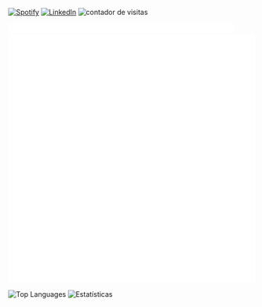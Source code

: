 [![Spotify](https://img.shields.io/badge/spotify-%231ED760.svg?&style=flat-square&logo=spotify&logoColor=white)](https://open.spotify.com/user/3w5oaj69ixrfqtdiy17fwpvwx?si=9d0057aa679648cb) [![LinkedIn](https://img.shields.io/badge/linkedin-%230077B5.svg?&style=flat-square&logo=linkedin&logoColor=white)](https://www.linkedin.com/in/felipe-lucca-taumaturgo-de-oliveira) ![contador de visitas](https://komarev.com/ghpvc/?username=ofelipelucca)

<img src="header.svg" alt="Opa!">
<img src="sobre.svg" alt="Sobre mim e meu perfil">

![Top Languages](https://github-readme-stats.vercel.app/api/top-langs/?username=ofelipelucca&custom_title=&card_width=400&layout=compact&theme=dark) ![Estatísticas](https://github-readme-stats.vercel.app/api?username=ofelipelucca&show_icons=true&hide_title=true&count_private=true&&theme=dark)

